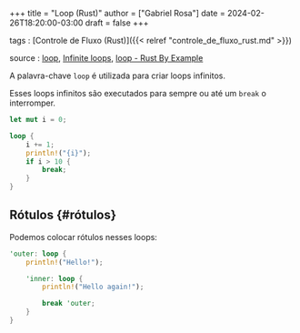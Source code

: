 +++
title = "Loop (Rust)"
author = ["Gabriel Rosa"]
date = 2024-02-26T18:20:00-03:00
draft = false
+++

tags
: [Controle de Fluxo (Rust)]({{< relref "controle_de_fluxo_rust.md" >}})

source
: [loop](https://google.github.io/comprehensive-rust/pt-BR/control-flow-basics/loops/loop.html), [Infinite loops](https://doc.rust-lang.org/reference/expressions/loop-expr.html#infinite-loops), [loop - Rust By Example](https://doc.rust-lang.org/stable/rust-by-example/flow_control/loop.html)

A palavra-chave `loop` é utilizada para criar loops infinitos.

Esses loops infinitos são executados para sempre ou até um `break` o interromper.

```rust
let mut i = 0;

loop {
    i += 1;
    println!("{i}");
    if i > 10 {
        break;
    }
}
```


## Rótulos {#rótulos}

Podemos colocar rótulos nesses loops:

```rust
'outer: loop {
    println!("Hello!");

    'inner: loop {
        println!("Hello again!");

        break 'outer;
    }
}
```
